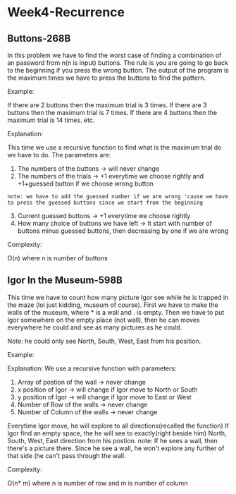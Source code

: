   # Week4-Recurrence

## Buttons-268B

In this problem we have to find the worst case of finding a combination of an password from n(n is input) buttons. 
The rule is you are going to go back to the beginning if you press the wrong button.
The output of the program is the maximum times we have to press the buttons to find the pattern.

Example:

If there are 2 buttons then the maximum trial is 3 times.
If there are 3 buttons then the maximum trial is 7 times.
If there are 4 buttons then the maximum trial is 14 times.
etc.

Explanation:

This time we use a recursive function to find what is the maximum trial do we have to do.
The parameters are:
  1. The numbers of the buttons -> will never change
  2. The numbers of the trials -> +1 everytime we choose rightly and +1+guessed button if we choose wrong button
    
    note: we have to add the guessed number if we are wrong 'cause we have to press the guessed buttons since we start from the beginning
  3. Current guessed buttons -> +1 everytime we choose rightly
  4. How many choice of buttons we have left -> It start with number of buttons minus guessed buttons, then decreasing by one if we are wrong

Complexity:

O(n) where n is number of buttons

## Igor In the Museum-598B

This time we have to count how many picture Igor see while he is trapped in the maze (lol just kidding, museum of course).
First we have to make the walls of the museum, where * is a wall and . is empty. 
Then we have to put Igor somewhere on the empty place (not wall), then he can moves everywhere he could and see as many pictures as he could.

Note: he could only see North, South, West, East from his position.

Example:


Explanation:
We use a recursive function with parameters:
  1. Array of postion of the wall -> never change
  2. x position of Igor -> will change if Igor move to North or South
  3. y position of Igor -> will change if Igor move to East or West
  4. Number of Row of the walls -> never change
  5. Number of Column of the walls -> never change

Everytime Igor move, he will explore to all directions(recalled the function)
If Igor find an empty space, the he will see to exactly(right beside him) North, South, West, East direction from his postion.
  note: If he sees a wall, then there's a picture there. Since he see a wall, he won't explore any further of that side (he can't pass through the wall.

Complexity:

O(n* m) where n is number of row and m is number of column
